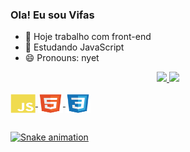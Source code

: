 ### Ola! Eu sou Vifas




- 🔭 Hoje trabalho com front-end
- 🌱 Estudando JavaScript
- 😄 Pronouns: nyet

<div align="center">
  <a href="https://github.com/vifas">
  <img height="180em" src="https://github-readme-stats.vercel.app/api?username=vifas&show_icons=true&theme=dark&include_all_commits=true&count_private=true"/>
  <img height="180em" src="https://github-readme-stats.vercel.app/api/top-langs/?username=vifas&layout=compact&langs_count=7&theme=dark"/>
</div>
<div style="display: inline_block"><br>
  <img align="center" alt="Vi-Js" height="30" width="40" src="https://raw.githubusercontent.com/devicons/devicon/master/icons/javascript/javascript-plain.svg">
  <img align="center" alt="Vi-HTML" height="30" width="40" src="https://raw.githubusercontent.com/devicons/devicon/master/icons/html5/html5-original.svg">
  <img align="center" alt="Vi-CSS" height="30" width="40" src="https://raw.githubusercontent.com/devicons/devicon/master/icons/css3/css3-original.svg">
</div>
  
  ##
  
  ![Snake animation](https://github.com/vifas/vifas/blob/output/github-contribution-grid-snake.svg)
  
  #
